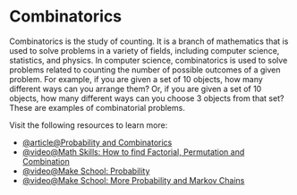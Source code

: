 # Combinatorics

Combinatorics is the study of counting. It is a branch of mathematics that is used to solve problems in a variety of fields, including computer science, statistics, and physics. In computer science, combinatorics is used to solve problems related to counting the number of possible outcomes of a given problem. For example, if you are given a set of 10 objects, how many different ways can you arrange them? Or, if you are given a set of 10 objects, how many different ways can you choose 3 objects from that set? These are examples of combinatorial problems.

Visit the following resources to learn more:

- [@article@Probability and Combinatorics](https://www.khanacademy.org/math/probability/probability-and-combinatorics-topic)
- [@video@Math Skills: How to find Factorial, Permutation and Combination](https://www.youtube.com/watch?v=8RRo6Ti9d0U)
- [@video@Make School: Probability](https://www.youtube.com/watch?v=sZkAAk9Wwa4)
- [@video@Make School: More Probability and Markov Chains](https://www.youtube.com/watch?v=dNaJg-mLobQ)
